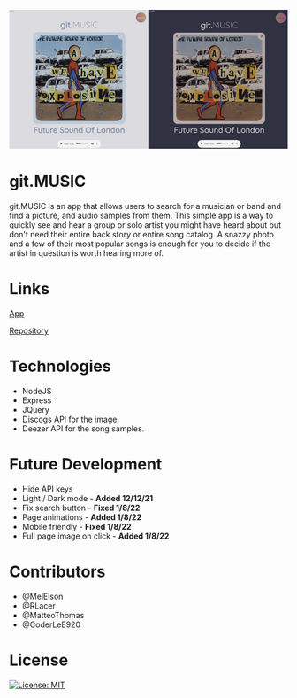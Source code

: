 
![Homepage screenshot](/gitmusic.png)
# git.MUSIC

git.MUSIC is an app that allows users to search for a musician or band and find a picture, and audio samples from them. This simple app is a way to quickly see and hear a group or solo artist you might have heard about but don't need their entire back story or entire song catalog. A snazzy photo and a few of their most popular songs is enough for you to decide if the artist in question is worth hearing more of.

# Links
 [App](https://matteothomas.github.io/git.Music/)

 [Repository](https://github.com/MatteoThomas/git.Music)

# Technologies

- NodeJS
- Express
- JQuery
- Discogs API for the image.
- Deezer API for the song samples.

# Future Development 
- Hide API keys
- Light / Dark mode - **Added 12/12/21**
- Fix search button - **Fixed 1/8/22**
- Page animations - **Added 1/8/22**
- Mobile friendly - **Fixed 1/8/22**
- Full page image on click - **Added 1/8/22**

# Contributors
- @MelElson
- @RLacer
- @MatteoThomas
- @CoderLeE920
# License
[![License: MIT](https://img.shields.io/badge/License-MIT-yellow.svg)](https://opensource.org/licenses/MIT)
